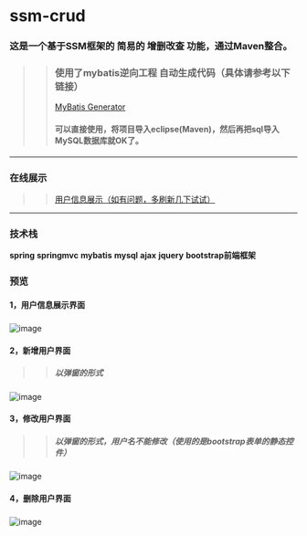 # ssm-crud
### 这是一个基于SSM框架的 简易的 增删改查 功能，通过Maven整合。
>>### 使用了mybatis逆向工程 自动生成代码（具体请参考以下链接）
>>[MyBatis Generator](http://www.mybatis.org/generator/index.html)  
>>#### 可以直接使用，将项目导入eclipse(Maven)，然后再把sql导入MySQL数据库就OK了。
---
### 在线展示
>>[用户信息展示（如有问题，多刷新几下试试）](http://www.nanshengbbs.top:8888/crud)
---
### 技术栈
**spring** **springmvc** **mybatis** **mysql** **ajax** **jquery** **bootstrap前端框架**
### 预览
#### 1，用户信息展示界面
>>##### 
![image](crud/waber/用户信息展示.png)
#### 2，新增用户界面
>>##### 以弹窗的形式
![image](crud/waber/新增用户.png)
#### 3，修改用户界面
>>##### 以弹窗的形式，用户名不能修改（使用的是bootstrap表单的静态控件）
![image](crud/waber/修改用户.png)
#### 4，删除用户界面
>>##### 
![image](crud/waber/删除用户.png)
